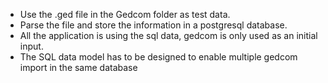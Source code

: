 - Use the .ged file in the Gedcom folder as test data.
- Parse the file and store the information in a postgresql database.
- All the application is using the sql data, gedcom is only used as an initial input.
- The SQL data model has to be designed to enable multiple gedcom import in the same database